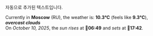 
자동으로 추가된 텍스트입니다.

<!--START_SECTION:weather:moscow-->
Currently in **Moscow** (RU), the weather is: **10.3°C** (feels like **9.3°C**), ***overcast clouds***<br/>
On *October 10, 2025*, the *sun rises* at 🌅**06:49** and *sets* at 🌇**17:42**.
<!--END_SECTION:weather-->
